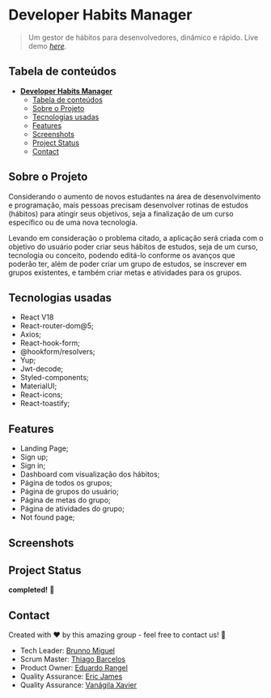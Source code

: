 # Developer Habits Manager

> Um gestor de hábitos para desenvolvedores, dinâmico e rápido.
> Live demo [_here_](https://developer-habits-manager.vercel.app/).

## Tabela de conteúdos

- [**Developer Habits Manager**](#developer-habits-manager)
  - [Tabela de conteúdos](#tabela-de-conteúdos)
  - [Sobre o Projeto](#sobre-o-projeto)
  - [Tecnologias usadas](#tecnologias-usadas)
  - [Features](#features)
  - [Screenshots](#screenshots)
  - [Project Status](#project-status)
  - [Contact](#contact)
  
## Sobre o Projeto

Considerando o aumento de novos estudantes na área de desenvolvimento e programação, mais pessoas precisam desenvolver rotinas de estudos (hábitos) para atingir seus objetivos, seja a finalização de um curso específico ou de uma nova tecnologia.

Levando em consideração o problema citado, a aplicação será criada com o objetivo do usuário poder criar seus hábitos de estudos, seja de um curso, tecnologia ou conceito, podendo editá-lo conforme os avanços que poderão ter, além de poder criar um grupo de estudos, se inscrever em grupos existentes, e também criar metas e atividades para os grupos.

## Tecnologias usadas

- React V18
- React-router-dom@5;
- Axios;
- React-hook-form;
- @hookform/resolvers;
- Yup;
- Jwt-decode;
- Styled-components;
- MaterialUI;
- React-icons;
- React-toastify;

## Features

- Landing Page;
- Sign up;
- Sign in;
- Dashboard com visualização dos hábitos;
- Página de todos os grupos;
- Página de grupos do usuário;
- Página de metas do grupo;
- Página de atividades do grupo;
- Not found page;

## Screenshots

## Project Status

**completed!** 🥳

## Contact

Created with ❤️ by this amazing group - feel free to contact us! 👋

<ul>
  <li>Tech Leader: <a href="http://github.com/brunnomiguel">Brunno Miguel</a></li>
  <li>Scrum Master: <a href="https://github.com/thiagolbf">Thiago Barcelos</a></li>
  <li>Product Owner: <a href="https://github.com/eduardo-223">Eduardo Rangel</a></li>
  <li>Quality Assurance: <a href="https://github.com/Ericjcf">Eric James</a></li>
  <li>Quality Assurance: <a href="https://github.com/vanagila">Vanágila Xavier</a></li>
</ul>
